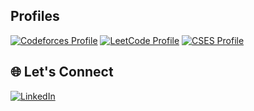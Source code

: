 ## Profiles

[![Codeforces Profile](https://img.shields.io/badge/Codeforces-Profile-orange)](https://codeforces.com/profile/trushina)
[![LeetCode Profile](https://img.shields.io/badge/LeetCode-Profile-blue)](https://leetcode.com/u/easy0peasy1/)
[![CSES Profile](https://img.shields.io/badge/CSES-Profile-red)](https://cses.fi/user/255353)

## 🌐 Let's Connect
[![LinkedIn](https://img.shields.io/badge/-LinkedIn-0A66C2?style=flat&logo=linkedin&logoColor=white)](https://www.linkedin.com/in/iraklidk)
